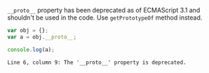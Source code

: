 `__proto__` property has been deprecated as of ECMAScript 3.1 and shouldn't be
used in the code. Use `getPrototypeOf` method instead.

```js
var obj = {};
var a = obj.__proto__;

console.log(a);
```

```output
Line 6, column 9: The '__proto__' property is deprecated.
```
